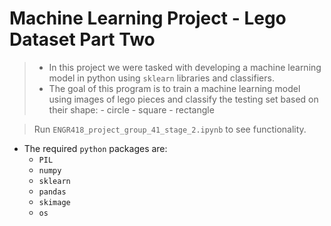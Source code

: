 
# Machine Learning Project - Lego Dataset Part Two

> - In this project we were tasked with developing a machine learning model in python using `sklearn` libraries and classifiers.
> - The goal of this program is to train a machine learning model using images of lego pieces and classify the testing set based on their shape:
    - circle
    - square
    - rectangle

> Run `ENGR418_project_group_41_stage_2.ipynb` to see functionality.

- The required `python` packages are:
  - `PIL`
  - `numpy`
  - `sklearn`
  - `pandas`
  - `skimage`
  - `os`

